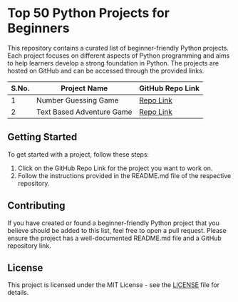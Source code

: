 # Top 50 Python Projects for Beginners

This repository contains a curated list of beginner-friendly Python projects. Each project focuses on different aspects of Python programming and aims to help learners develop a strong foundation in Python. The projects are hosted on GitHub and can be accessed through the provided links.

| S.No. | Project Name              | GitHub Repo Link                                                                |
| ----- | ------------------------- | ------------------------------------------------------------------------------- |
| 1     | Number Guessing Game      | [Repo Link](https://github.com/MokarbeenAnsari/number-guessing-game-oop)        |
| 2     | Text Based Adventure Game | [Repo Link](https://github.com/MokarbeenAnsari/text-based-adventure-game)       |


## Getting Started

To get started with a project, follow these steps:

1. Click on the GitHub Repo Link for the project you want to work on.
2. Follow the instructions provided in the README.md file of the respective repository.

## Contributing

If you have created or found a beginner-friendly Python project that you believe should be added to this list, feel free to open a pull request. Please ensure the project has a well-documented README.md file and a GitHub repository link.

## License

This project is licensed under the MIT License - see the [LICENSE](LICENSE) file for details.
